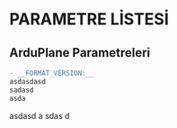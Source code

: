 # PARAMETRE LİSTESİ

## ArduPlane Parametreleri


```diff
- __FORMAT_VERSION:__
asdasdasd
sadasd
asda

```



asdasd
a
sdas
d
